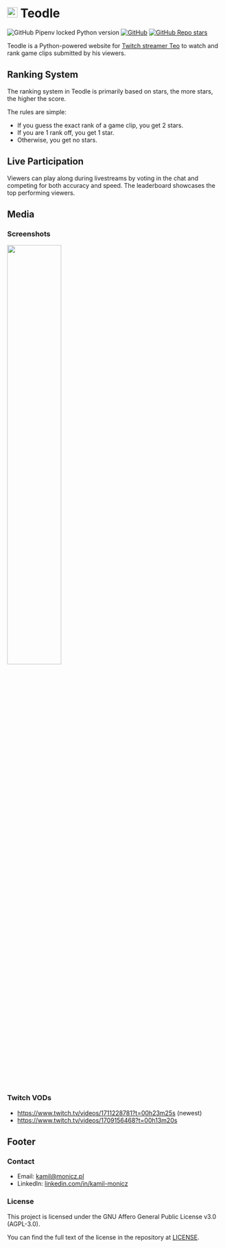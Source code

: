 # <img height="24" src="https://github.com/Zaczero/teodle/blob/main/static/favicon-32x32.png?raw=true"> Teodle

![GitHub Pipenv locked Python version](https://img.shields.io/github/pipenv/locked/python-version/Zaczero/teodle)
[![GitHub](https://img.shields.io/github/license/Zaczero/teodle)](https://github.com/Zaczero/teodle/blob/main/LICENSE)
[![GitHub Repo stars](https://img.shields.io/github/stars/Zaczero/teodle?style=social)](https://github.com/Zaczero/teodle)

Teodle is a Python-powered website for [Twitch streamer Teo](https://www.twitch.tv/teosgame) to watch and rank game clips submitted by his viewers.

## Ranking System

The ranking system in Teodle is primarily based on stars, the more stars, the higher the score.

The rules are simple:

* If you guess the exact rank of a game clip, you get 2 stars.
* If you are 1 rank off, you get 1 star.
* Otherwise, you get no stars.

## Live Participation

Viewers can play along during livestreams by voting in the chat and competing for both accuracy and speed. The leaderboard showcases the top performing viewers.

## Media

### Screenshots

<img width="50%" src="https://github.com/Zaczero/teodle/blob/main/resources/thumbnail2.png?raw=true">

### Twitch VODs

* https://www.twitch.tv/videos/1711228781?t=00h23m25s (newest)
* https://www.twitch.tv/videos/1709156468?t=00h13m20s

## Footer

### Contact

* Email: [kamil@monicz.pl](mailto:kamil@monicz.pl)
* LinkedIn: [linkedin.com/in/kamil-monicz](https://www.linkedin.com/in/kamil-monicz/)

### License

This project is licensed under the GNU Affero General Public License v3.0 (AGPL-3.0).

You can find the full text of the license in the repository at [LICENSE](https://github.com/Zaczero/teodle/blob/main/LICENSE).

